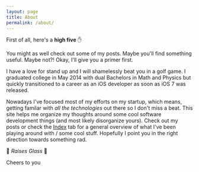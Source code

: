 ```yaml
---
layout: page
title: About
permalink: /about/
---
```


First of all, here's a **high five** :raised_hand:

You might as well check out some of my posts. Maybe you'll find something useful. Maybe not?! Okay, I'll give you a primer first.

I have a love for stand up and I will shamelessly beat you in a golf game. I graduated college in May 2014 with dual Bachelors in Math and Physics but quickly transitioned to a career as an iOS developer as soon as iOS 7 was released. 

Nowadays I've focused most of my efforts on my startup, which means, getting familar with _all the technologies_ out there so I don't miss a beat. This site helps me organize my thoughts around some cool software development things (and most likely disorganize yours). Check out my posts or check the [Index](http://itshenry.com/Index.html) tab for a general overview of what I've been playing around with / some cool stuff. Hopefully I point you in the right direction towards something rad.

:beers: _Raises Glass_ :beers: 

Cheers to you